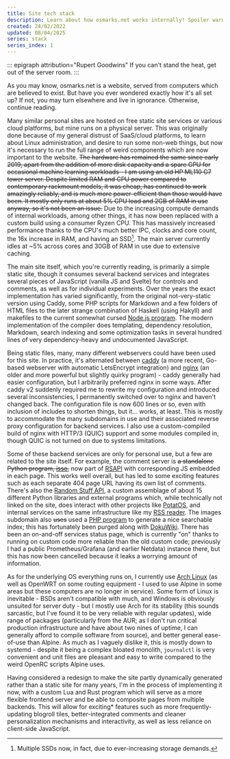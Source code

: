```yaml
---
title: Site tech stack
description: Learn about how osmarks.net works internally! Spoiler warning if you wanted to reverse-engineer it yourself.
created: 24/02/2022
updated: 08/04/2025
series: stack
series_index: 1
---
```

::: epigraph attribution="Rupert Goodwins"
If you can't stand the heat, get out of the server room.
:::

As you may know, osmarks.net is a website, served from computers which are believed to exist. But have you ever wondered exactly how it's all set up? If not, you may turn elsewhere and live in ignorance. Otherwise, continue reading.

Many similar personal sites are hosted on free static site services or various cloud platforms, but mine runs on a physical server. This was originally done because of my general distrust of SaaS/cloud platforms, to learn about Linux administration, and desire to run some non-web things, but now it's necessary to run the full range of weird components which are now important to the website. ~~The hardware has remained the same since early 2019, apart from the addition of more disk capacity and a spare GPU for occasional machine learning workloads - I am using an old HP ML110 G7 tower server. Despite limited RAM and CPU power compared to contemporary rackmount models, it was cheap, has continued to work amazingly reliably, and is much more power-efficient than those would have been. It mostly only runs at about 5% CPU load and 2GB of RAM in use anyway, so it's not been an issue.~~ Due to the increasing compute demands of internal workloads, among other things, it has now been replaced with a custom build using a consumer Ryzen CPU. This has massively increased performance thanks to the CPU's much better IPC, clocks and core count, the 16x increase in RAM, and having an SSD[^1]. The main server currently idles at ~5% across cores and 30GB of RAM in use due to extensive caching.

The main site itself, which you're currently reading, is primarily a simple static site, though it consumes several backend services and integrates several pieces of JavaScript (vanilla JS and Svelte) for controls and comments, as well as for individual experiments. Over the years the exact implementation has varied significantly, from the original not-very-static version using Caddy, some PHP scripts for Markdown and a few folders of HTML files to the later strange combination of Haskell (using Hakyll) and makefiles to the current somewhat cursed [Node.js program](https://github.com/osmarks/website/blob/master/src/index.js). The modern implementation of the compiler does templating, dependency resolution, Markdown, search indexing and some optimization tasks in several hundred lines of very dependency-heavy and undocumented JavaScript.

Being static files, many, many different webservers could have been used for this site. In practice, it's alternated between [caddy](https://caddyserver.com/) (a more recent, Go-based webserver with automatic LetsEncrypt integration) and [nginx](https://nginx.org/) (an older and more powerful but slightly quirky program) - caddy generally had easier configuration, but I arbitrarily preferred nginx in some ways. After caddy v2 suddenly required me to rewrite my configuration and introduced several inconsistencies, I permanently switched over to nginx and haven't changed back. The configuration file is now 600 lines or so, even with inclusion of includes to shorten things, but it... works, at least. This is mostly to accommodate the many subdomains in use and their associated reverse proxy configuration for backend services. I also use a custom-compiled build of nginx with HTTP/3 (QUIC) support and some modules compiled in, though QUIC is not turned on due to systems limitations.

Some of these backend services are only for personal use, but a few are related to the site itself. For example, the comment server is ~~a standalone Python program, [isso](https://posativ.org/isso/),~~ now part of [RSAPI](/srsapi/) with corresponding JS embedded in each page. This works well overall, but has led to some exciting features such as each separate 404 page URL having its own list of comments. There's also the [Random Stuff API](/srsapi/), a custom assemblage of about 15 different Python libraries and external programs which, while technically not linked on the site, does interact with other projects like [PotatOS](https://git.osmarks.net/osmarks/potatOS/), and internal services on the same infrastructure like my [RSS reader](https://miniflux.app/). The images subdomain also ~~uses~~ used a [PHP program](https://larsjung.de/h5ai/) to generate a nice searchable index; this has fortunately been purged along with [DokuWiki](https://www.dokuwiki.org/dokuwiki). There has been an on-and-off services status page, which is currently "on" thanks to running on custom code more reliable than the old custom code; previously I had a public Prometheus/Grafana (and earlier Netdata) instance there, but this has now been cancelled because it leaks a worrying amount of information.

As for the underlying OS everything runs on, I currently use [Arch Linux](https://i.osmarks.net/memes-or-something/arch-btw.png) (as well as OpenWRT on some routing equipment - I used to use Alpine in some areas but these computers are no longer in service). Some form of Linux is inevitable - BSDs aren't compatible with much, and Windows is obviously unsuited for server duty - but I mostly use Arch for its stability (this sounds sarcastic, but I've found it to be very reliable with regular updates), wide range of packages (particularly from the AUR; as I don't run critical production infrastructure and have about two nines of uptime, I can generally afford to compile software from source), and better general ease-of-use than Alpine. As much as I vaguely dislike it, this is mostly down to systemd - despite it being a complex bloated monolith, `journalctl` is very convenient and unit files are pleasant and easy to write compared to the weird OpenRC scripts Alpine uses.

Having considered a redesign to make the site partly dynamically generated rather than a static site for many years, I'm in the process of implementing it now, with a custom Lua and Rust program which will serve as a more flexible frontend server and be able to composite pages from multiple backends. This will allow for exciting* features such as more frequently-updating blogroll tiles, better-integrated comments and cleaner personalization mechanisms and interactivity, as well as less reliance on client-side JavaScript.

[^1]: Multiple SSDs now, in fact, due to ever-increasing storage demands.
